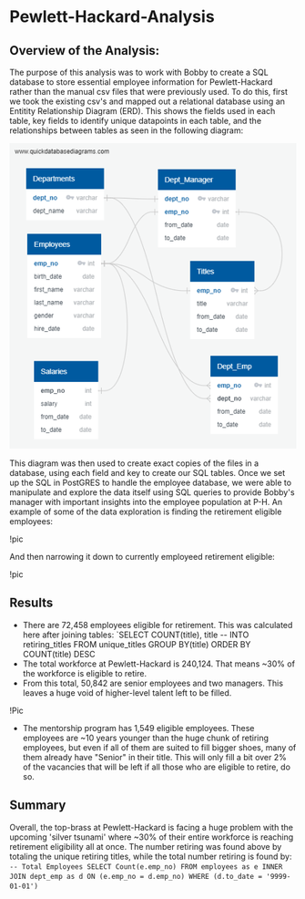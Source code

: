 # Pewlett-Hackard-Analysis

## Overview of the Analysis:

  The purpose of this analysis was to work with Bobby to create a SQL database to store essential employee information for Pewlett-Hackard rather than the manual csv files that were previously used. To do this, first we took the existing csv's and mapped out a relational database using an Entitity Relationship Diagram (ERD). This shows the fields used in each table, key fields to identify unique datapoints in each table, and the relationships between tables as seen in the following diagram:
  
![Pic](/EmployeeDB.png)

  This diagram was then used to create exact copies of the files in a database, using each field and key to create our SQL tables. Once we set up the SQL in PostGRES to handle the employee database, we were able to manipulate and explore the data itself using SQL queries to provide Bobby's manager with important insights into the employee population at P-H. An example of some of the data exploration is finding the retirement eligible employees:
  
!pic

And then narrowing it down to currently employeed retirement eligible:

!pic
  
## Results

* There are 72,458 employees eligible for retirement. This was calculated here after joining tables:
`SELECT COUNT(title), title
-- INTO retiring_titles
FROM unique_titles
GROUP BY(title)
ORDER BY COUNT(title) DESC
* The total workforce at Pewlett-Hackard is 240,124. That means ~30% of the workforce is eligible to retire.
* From this total, 50,842 are senior employees and two managers. This leaves a huge void of higher-level talent left to be filled.

!Pic

* The mentorship program has 1,549 eligible employees. These employees are ~10 years younger than the huge chunk of retiring employees, but even if all of them are suited to fill bigger shoes, many of them already have "Senior" in their title. This will only fill a bit over 2% of the vacancies that will be left if all those who are eligible to retire, do so. 

## Summary
  Overall, the top-brass at Pewlett-Hackard is facing a huge problem with the upcoming 'silver tsunami' where ~30% of their entire workforce is reaching retirement eligibility all at once. The number retiring was found above by totaling the unique retiring titles, while the total number retiring is found by:
`
-- Total Employees
SELECT Count(e.emp_no)
FROM employees as e
INNER JOIN dept_emp as d
	ON (e.emp_no = d.emp_no)
WHERE (d.to_date = '9999-01-01')
`
